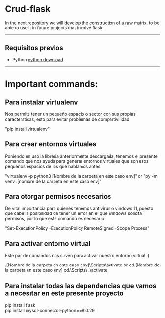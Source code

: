 # Crud-flask
In the next repository we will develop the construction of a raw matrix, to be able to use it in future projects that involve flask.
<hr/>

## Requisitos previos

* Python [python download](https://www.python.org/downloads/release/python-31010/)

<HR>

# Important commands:

## Para instalar virtualenv
Nos permite tener un pequeño espacio o sector con sus propias caractersticas, esto para evitar problemas de compartivilidad

"pip install virtualenv"

## Para crear entornos virtuales

Poniendo en uso la libreria anteriormente descargada, tenemos el presente comando que nos ayuda para generar entornos virtuales
que son esos pequeños espacios de los que hablamos antes

"virtualenv -p python3 [Nombre de la carpeta en este caso env]" or "py -m venv .\[nombre de la carpeta en este caso env]\"

## Para otorgar permisos necesarios

De vital importancia para quienes tenemos antivirus o vindows 11, puesto que cabe la posibilidad de tener un error en el que windows
solicita permisos, por lo que este comando es necesario

"Set-ExecutionPolicy -ExecutionPolicy RemoteSigned -Scope Process"

## Para activar entorno virtual

Este par de comandos nos sirven para activar nuestro entorno virtual :)

.\[Nombre de la carpeta en este caso env]\Scripts\activate or cd.\[Nombre de la carpeta en este caso env] cd.\Scripts\ .\activate
  
## Para instalar todas las dependencias que vamos a necesitar en este presente proyecto

pip install flask
<br/>
pip install mysql-connector-python==8.0.29
